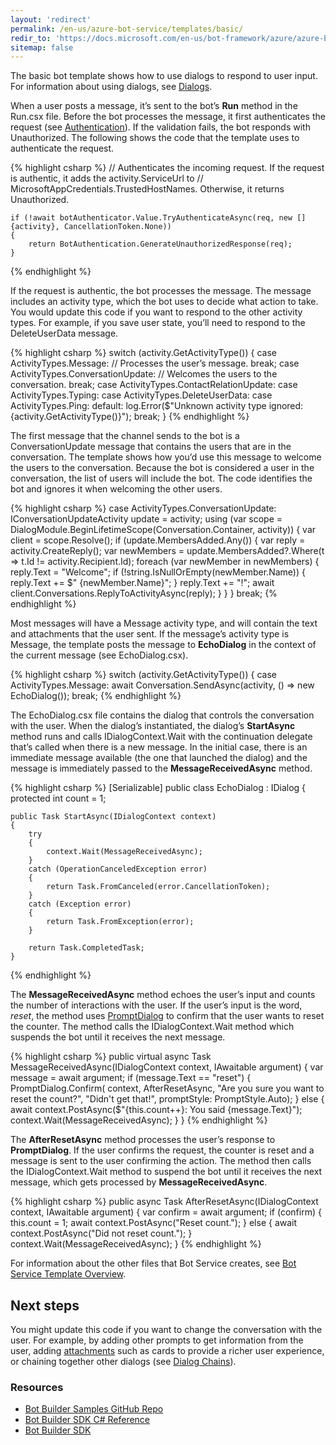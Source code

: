 ```yaml
---
layout: 'redirect'
permalink: /en-us/azure-bot-service/templates/basic/
redir_to: 'https://docs.microsoft.com/en-us/bot-framework/azure/azure-bot-service-template-basic'
sitemap: false
---
```



The basic bot template shows how to use dialogs to respond to user input. For information about using dialogs, see [Dialogs](/en-us/csharp/builder/sdkreference/dialogs.html).

When a user posts a message, it’s sent to the bot’s **Run** method in the Run.csx file. Before the bot processes the message, it first authenticates the request (see [Authentication](/en-us/restapi/authentication/)). If the validation fails, the bot responds with Unauthorized. The following shows the code that the template uses to authenticate the request. 

{% highlight csharp %}
    // Authenticates the incoming request. If the request is authentic, it adds the activity.ServiceUrl to 
    // MicrosoftAppCredentials.TrustedHostNames. Otherwise, it returns Unauthorized.

    if (!await botAuthenticator.Value.TryAuthenticateAsync(req, new [] {activity}, CancellationToken.None))
    {
        return BotAuthentication.GenerateUnauthorizedResponse(req);
    }
{% endhighlight %}    


If the request is authentic, the bot processes the message. The message includes an activity type, which the bot uses to decide what action to take. You would update this code if you want to respond to the other activity types. For example, if you save user state, you’ll need to respond to the DeleteUserData message.

{% highlight csharp %}
    switch (activity.GetActivityType())
    {
        case ActivityTypes.Message:
            // Processes the user’s message.
            break;
        case ActivityTypes.ConversationUpdate:
            // Welcomes the users to the conversation.
            break;
        case ActivityTypes.ContactRelationUpdate:
        case ActivityTypes.Typing:
        case ActivityTypes.DeleteUserData:
        case ActivityTypes.Ping:
        default:
            log.Error($"Unknown activity type ignored: {activity.GetActivityType()}");
            break;
    }
{% endhighlight %}

The first message that the channel sends to the bot is a ConversationUpdate message that contains the users that are in the conversation. The template shows how you’d use this message to welcome the users to the conversation. Because the bot is considered a user in the conversation, the list of users will include the bot. The code identifies the bot and ignores it when welcoming the other users.

{% highlight csharp %}
    case ActivityTypes.ConversationUpdate:
        IConversationUpdateActivity update = activity;
        using (var scope = DialogModule.BeginLifetimeScope(Conversation.Container, activity))
        {
            var client = scope.Resolve<IConnectorClient>();
            if (update.MembersAdded.Any())
            {
                var reply = activity.CreateReply();
                var newMembers = update.MembersAdded?.Where(t => t.Id != activity.Recipient.Id);
                foreach (var newMember in newMembers)
                {
                    reply.Text = "Welcome";
                    if (!string.IsNullOrEmpty(newMember.Name))
                    {
                        reply.Text += $" {newMember.Name}";
                    }
                    reply.Text += "!";
                    await client.Conversations.ReplyToActivityAsync(reply);
                }
            }
        }
        break;
{% endhighlight %}

Most messages will have a Message activity type, and will contain the text and attachments that the user sent. If the message’s activity type is Message, the template posts the message to **EchoDialog** in the context of the current message (see EchoDialog.csx). 

{% highlight csharp %}
    switch (activity.GetActivityType())
    {
        case ActivityTypes.Message:
            await Conversation.SendAsync(activity, () => new EchoDialog());
            break;
{% endhighlight %}

The EchoDialog.csx file contains the dialog that controls the conversation with the user. When the dialog’s instantiated, the dialog’s **StartAsync** method runs and calls IDialogContext.Wait with the continuation delegate that’s called when there is a new message. In the initial case, there is an immediate message available (the one that launched the dialog) and the message is immediately passed to the **MessageReceivedAsync** method.

{% highlight csharp %}
[Serializable]
public class EchoDialog : IDialog<object>
{
    protected int count = 1;

    public Task StartAsync(IDialogContext context)
    {
        try
        {
            context.Wait(MessageReceivedAsync);
        }
        catch (OperationCanceledException error)
        {
            return Task.FromCanceled(error.CancellationToken);
        }
        catch (Exception error)
        {
            return Task.FromException(error);
        }

        return Task.CompletedTask;
    }
{% endhighlight %}

The **MessageReceivedAsync** method echoes the user’s input and counts the number of interactions with the user. If the user’s input is the word, *reset*, the method uses [PromptDialog](/en-us/csharp/builder/sdkreference/d9/d03/class_microsoft_1_1_bot_1_1_builder_1_1_dialogs_1_1_prompt_dialog.html) to confirm that the user wants to reset the counter. The method calls the IDialogContext.Wait method which suspends the bot until it receives the next message.

{% highlight csharp %}
    public virtual async Task MessageReceivedAsync(IDialogContext context, IAwaitable<IMessageActivity> argument)
    {
        var message = await argument;
        if (message.Text == "reset")
        {
            PromptDialog.Confirm(
                context,
                AfterResetAsync,
                "Are you sure you want to reset the count?",
                "Didn't get that!",
                promptStyle: PromptStyle.Auto);
        }
        else
        {
            await context.PostAsync($"{this.count++}: You said {message.Text}");
            context.Wait(MessageReceivedAsync);
        }
    }
{% endhighlight %}

The **AfterResetAsync** method processes the user’s response to **PromptDialog**. If the user confirms the request, the counter is reset and a message is sent to the user confirming the action. The method then calls the IDialogContext.Wait method to suspend the bot until it receives the next message, which gets processed by **MessageReceivedAsync**. 

{% highlight csharp %}
    public async Task AfterResetAsync(IDialogContext context, IAwaitable<bool> argument)
    {
        var confirm = await argument;
        if (confirm)
        {
            this.count = 1;
            await context.PostAsync("Reset count.");
        }
        else
        {
            await context.PostAsync("Did not reset count.");
        }
        context.Wait(MessageReceivedAsync);
    }
{% endhighlight %}


For information about the other files that Bot Service creates, see [Bot Service Template Overview](/en-us/azure-bot-service/templates/overview/).

## Next steps

 You might update this code if you want to change the conversation with the user. For example, by adding other prompts to get information from the user, adding [attachments](/en-us/csharp/builder/sdkreference/attachments.html) such as cards to provide a richer user experience, or chaining together other dialogs (see [Dialog Chains](/en-us/csharp/builder/sdkreference/dialogs.html#Fluent)).

### Resources
* [Bot Builder Samples GitHub Repo](https://github.com/Microsoft/BotBuilder-Samples)
* [Bot Builder SDK C# Reference](https://docs.botframework.com/en-us/csharp/builder/sdkreference/)
* [Bot Builder SDK](https://github.com/Microsoft/BotBuilder-Samples)